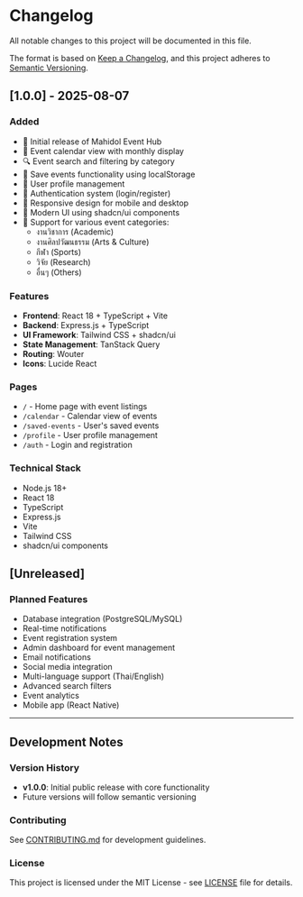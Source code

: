 # Changelog

All notable changes to this project will be documented in this file.

The format is based on [Keep a Changelog](https://keepachangelog.com/en/1.0.0/),
and this project adheres to [Semantic Versioning](https://semver.org/spec/v2.0.0.html).

## [1.0.0] - 2025-08-07

### Added
- 🎉 Initial release of Mahidol Event Hub
- 📅 Event calendar view with monthly display
- 🔍 Event search and filtering by category
- 💾 Save events functionality using localStorage
- 👤 User profile management
- 🔐 Authentication system (login/register)
- 📱 Responsive design for mobile and desktop
- 🎨 Modern UI using shadcn/ui components
- 🏫 Support for various event categories:
  - งานวิชาการ (Academic)
  - งานศิลปวัฒนธรรม (Arts & Culture) 
  - กีฬา (Sports)
  - วิจัย (Research)
  - อื่นๆ (Others)

### Features
- **Frontend**: React 18 + TypeScript + Vite
- **Backend**: Express.js + TypeScript
- **UI Framework**: Tailwind CSS + shadcn/ui
- **State Management**: TanStack Query
- **Routing**: Wouter
- **Icons**: Lucide React

### Pages
- `/` - Home page with event listings
- `/calendar` - Calendar view of events
- `/saved-events` - User's saved events
- `/profile` - User profile management
- `/auth` - Login and registration

### Technical Stack
- Node.js 18+
- React 18
- TypeScript
- Express.js
- Vite
- Tailwind CSS
- shadcn/ui components

## [Unreleased]

### Planned Features
- Database integration (PostgreSQL/MySQL)
- Real-time notifications
- Event registration system
- Admin dashboard for event management
- Email notifications
- Social media integration
- Multi-language support (Thai/English)
- Advanced search filters
- Event analytics
- Mobile app (React Native)

---

## Development Notes

### Version History
- **v1.0.0**: Initial public release with core functionality
- Future versions will follow semantic versioning

### Contributing
See [CONTRIBUTING.md](CONTRIBUTING.md) for development guidelines.

### License
This project is licensed under the MIT License - see [LICENSE](LICENSE) file for details.
